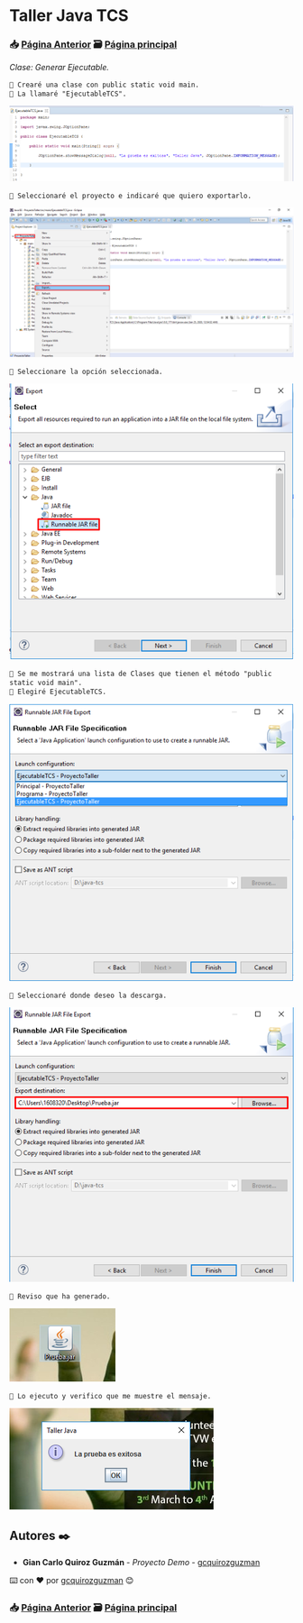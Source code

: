 # Taller Java TCS
### 📥 [Página Anterior](https://github.com/gcquirozguzman/java-tcs-202001/tree/JOP0100001) 🗃️ [Página principal](https://github.com/gcquirozguzman/java-tcs-202001) 

_Clase: Generar Ejecutable._

```
📢 Crearé una clase con public static void main.
📢 La llamaré "EjecutableTCS".
```

![Error: imagen no ha sido cargada](https://github.com/gcquirozguzman/java-tcs-202001/blob/master/imagenes/GE00100001_1.png)

```
📢 Seleccionaré el proyecto e indicaré que quiero exportarlo.
```

![Error: imagen no ha sido cargada](https://github.com/gcquirozguzman/java-tcs-202001/blob/master/imagenes/GE00100001_2.png)


```
📢 Seleccionare la opción seleccionada.
```

![Error: imagen no ha sido cargada](https://github.com/gcquirozguzman/java-tcs-202001/blob/master/imagenes/GE00100001_3.png)


```
📢 Se me mostrará una lista de Clases que tienen el método "public static void main". 
📢 Elegiré EjecutableTCS.
```

![Error: imagen no ha sido cargada](https://github.com/gcquirozguzman/java-tcs-202001/blob/master/imagenes/GE00100001_4.png)


```
📢 Seleccionaré donde deseo la descarga.
```

![Error: imagen no ha sido cargada](https://github.com/gcquirozguzman/java-tcs-202001/blob/master/imagenes/GE00100001_5.png)


```
📢 Reviso que ha generado.
```

![Error: imagen no ha sido cargada](https://github.com/gcquirozguzman/java-tcs-202001/blob/master/imagenes/GE00100001_6.png)


```
📢 Lo ejecuto y verifico que me muestre el mensaje.
```

![Error: imagen no ha sido cargada](https://github.com/gcquirozguzman/java-tcs-202001/blob/master/imagenes/GE00100001_7.png)


## Autores ✒️

* **Gian Carlo Quiroz Guzmán** - *Proyecto Demo* - [gcquirozguzman](https://github.com/gcquirozguzman)

⌨️ con ❤️ por [gcquirozguzman](https://github.com/gcquirozguzman) 😊

### 📥 [Página Anterior](https://github.com/gcquirozguzman/java-tcs-202001/tree/JOP0100001) 🗃️ [Página principal](https://github.com/gcquirozguzman/java-tcs-202001) 
